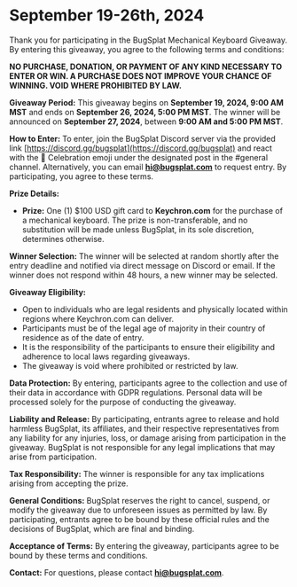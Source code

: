 # September 19-26th, 2024

Thank you for participating in the BugSplat Mechanical Keyboard Giveaway. By entering this giveaway, you agree to the following terms and conditions:

**NO PURCHASE, DONATION, OR PAYMENT OF ANY KIND NECESSARY TO ENTER OR WIN. A PURCHASE DOES NOT IMPROVE YOUR CHANCE OF WINNING. VOID WHERE PROHIBITED BY LAW.**

**Giveaway Period:** This giveaway begins on **September 19, 2024, 9:00 AM MST** and ends on **September 26, 2024, 5:00 PM MST**. The winner will be announced on **September 27, 2024**, between **9:00 AM and 5:00 PM MST**.

**How to Enter:** To enter, join the BugSplat Discord server via the provided link [https://discord.gg/bugsplat](https://discord.gg/bugsplat) and react with the 🎉 Celebration emoji under the designated post in the #general channel. Alternatively, you can email **hi@bugsplat.com** to request entry. By participating, you agree to these terms.

**Prize Details:**

* **Prize:** One (1) $100 USD gift card to **Keychron.com** for the purchase of a mechanical keyboard. The prize is non-transferable, and no substitution will be made unless BugSplat, in its sole discretion, determines otherwise.

**Winner Selection:** The winner will be selected at random shortly after the entry deadline and notified via direct message on Discord or email. If the winner does not respond within 48 hours, a new winner may be selected.

**Giveaway Eligibility:**

* Open to individuals who are legal residents and physically located within regions where Keychron.com can deliver.
* Participants must be of the legal age of majority in their country of residence as of the date of entry.
* It is the responsibility of the participants to ensure their eligibility and adherence to local laws regarding giveaways.
* The giveaway is void where prohibited or restricted by law.

**Data Protection:** By entering, participants agree to the collection and use of their data in accordance with GDPR regulations. Personal data will be processed solely for the purpose of conducting the giveaway.

**Liability and Release:** By participating, entrants agree to release and hold harmless BugSplat, its affiliates, and their respective representatives from any liability for any injuries, loss, or damage arising from participation in the giveaway. BugSplat is not responsible for any legal implications that may arise from participation.

**Tax Responsibility:** The winner is responsible for any tax implications arising from accepting the prize.

**General Conditions:** BugSplat reserves the right to cancel, suspend, or modify the giveaway due to unforeseen issues as permitted by law. By participating, entrants agree to be bound by these official rules and the decisions of BugSplat, which are final and binding.

**Acceptance of Terms:** By entering the giveaway, participants agree to be bound by these terms and conditions.

**Contact:** For questions, please contact **hi@bugsplat.com**.
